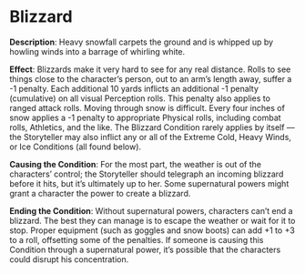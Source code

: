# Blizzard

**Description**: Heavy snowfall carpets the ground and is
whipped up by howling winds into a barrage of whirling white.

**Effect**: Blizzards make it very hard to see for any real distance. Rolls to see things close to the character’s person, out
to an arm’s length away, suffer a -1 penalty. Each additional
10 yards inflicts an additional -1 penalty (cumulative) on all
visual Perception rolls. This penalty also applies to ranged
attack rolls. Moving through snow is difficult. Every four
inches of snow applies a -1 penalty to appropriate Physical
rolls, including combat rolls, Athletics, and the like. The
Blizzard Condition rarely applies by itself — the Storyteller may also
inflict any or all of the Extreme Cold, Heavy Winds, or Ice
Conditions (all found below).

**Causing the Condition**: For the most part, the weather is out
of the characters’ control; the Storyteller should telegraph
an incoming blizzard before it hits, but it’s ultimately up to
her. Some supernatural powers might grant a character the
power to create a blizzard.

**Ending the Condition**: Without supernatural powers, characters can’t
end a blizzard. The best they can manage is to escape the weather
or wait for it to stop. Proper equipment (such as goggles and snow
boots) can add +1 to +3 to a roll, offsetting some of the penalties.
If someone is causing this Condition through a supernatural power, it’s
possible that the characters could disrupt his concentration.